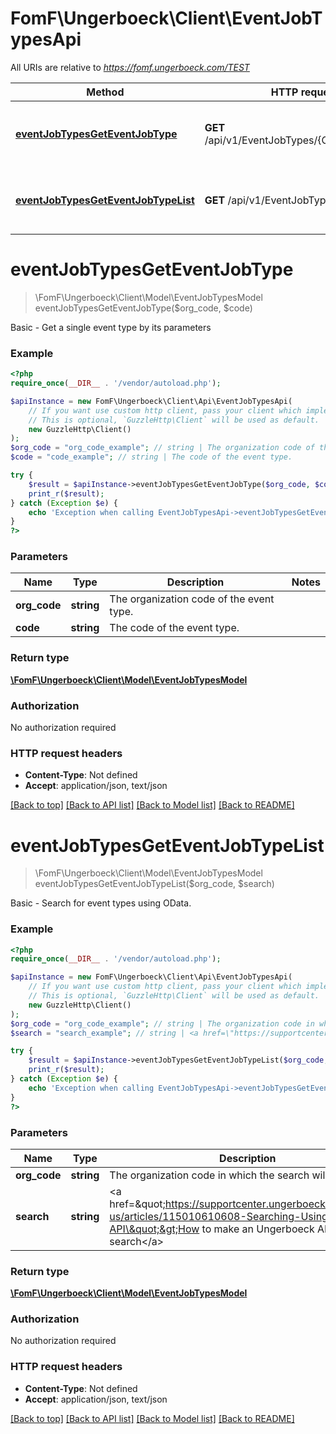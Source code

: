 # FomF\Ungerboeck\Client\EventJobTypesApi

All URIs are relative to *https://fomf.ungerboeck.com/TEST*

Method | HTTP request | Description
------------- | ------------- | -------------
[**eventJobTypesGetEventJobType**](EventJobTypesApi.md#eventJobTypesGetEventJobType) | **GET** /api/v1/EventJobTypes/{OrgCode}/{Code} | Basic - Get a single event type by its parameters
[**eventJobTypesGetEventJobTypeList**](EventJobTypesApi.md#eventJobTypesGetEventJobTypeList) | **GET** /api/v1/EventJobTypes/{OrgCode} | Basic - Search for event types using OData.


# **eventJobTypesGetEventJobType**
> \FomF\Ungerboeck\Client\Model\EventJobTypesModel eventJobTypesGetEventJobType($org_code, $code)

Basic - Get a single event type by its parameters

### Example
```php
<?php
require_once(__DIR__ . '/vendor/autoload.php');

$apiInstance = new FomF\Ungerboeck\Client\Api\EventJobTypesApi(
    // If you want use custom http client, pass your client which implements `GuzzleHttp\ClientInterface`.
    // This is optional, `GuzzleHttp\Client` will be used as default.
    new GuzzleHttp\Client()
);
$org_code = "org_code_example"; // string | The organization code of the event type.
$code = "code_example"; // string | The code of the event type.

try {
    $result = $apiInstance->eventJobTypesGetEventJobType($org_code, $code);
    print_r($result);
} catch (Exception $e) {
    echo 'Exception when calling EventJobTypesApi->eventJobTypesGetEventJobType: ', $e->getMessage(), PHP_EOL;
}
?>
```

### Parameters

Name | Type | Description  | Notes
------------- | ------------- | ------------- | -------------
 **org_code** | **string**| The organization code of the event type. |
 **code** | **string**| The code of the event type. |

### Return type

[**\FomF\Ungerboeck\Client\Model\EventJobTypesModel**](../Model/EventJobTypesModel.md)

### Authorization

No authorization required

### HTTP request headers

 - **Content-Type**: Not defined
 - **Accept**: application/json, text/json

[[Back to top]](#) [[Back to API list]](../../README.md#documentation-for-api-endpoints) [[Back to Model list]](../../README.md#documentation-for-models) [[Back to README]](../../README.md)

# **eventJobTypesGetEventJobTypeList**
> \FomF\Ungerboeck\Client\Model\EventJobTypesModel eventJobTypesGetEventJobTypeList($org_code, $search)

Basic - Search for event types using OData.

### Example
```php
<?php
require_once(__DIR__ . '/vendor/autoload.php');

$apiInstance = new FomF\Ungerboeck\Client\Api\EventJobTypesApi(
    // If you want use custom http client, pass your client which implements `GuzzleHttp\ClientInterface`.
    // This is optional, `GuzzleHttp\Client` will be used as default.
    new GuzzleHttp\Client()
);
$org_code = "org_code_example"; // string | The organization code in which the search will take place
$search = "search_example"; // string | <a href=\"https://supportcenter.ungerboeck.com/hc/en-us/articles/115010610608-Searching-Using-the-API\">How to make an Ungerboeck API search</a>

try {
    $result = $apiInstance->eventJobTypesGetEventJobTypeList($org_code, $search);
    print_r($result);
} catch (Exception $e) {
    echo 'Exception when calling EventJobTypesApi->eventJobTypesGetEventJobTypeList: ', $e->getMessage(), PHP_EOL;
}
?>
```

### Parameters

Name | Type | Description  | Notes
------------- | ------------- | ------------- | -------------
 **org_code** | **string**| The organization code in which the search will take place |
 **search** | **string**| &lt;a href&#x3D;\&quot;https://supportcenter.ungerboeck.com/hc/en-us/articles/115010610608-Searching-Using-the-API\&quot;&gt;How to make an Ungerboeck API search&lt;/a&gt; |

### Return type

[**\FomF\Ungerboeck\Client\Model\EventJobTypesModel**](../Model/EventJobTypesModel.md)

### Authorization

No authorization required

### HTTP request headers

 - **Content-Type**: Not defined
 - **Accept**: application/json, text/json

[[Back to top]](#) [[Back to API list]](../../README.md#documentation-for-api-endpoints) [[Back to Model list]](../../README.md#documentation-for-models) [[Back to README]](../../README.md)

